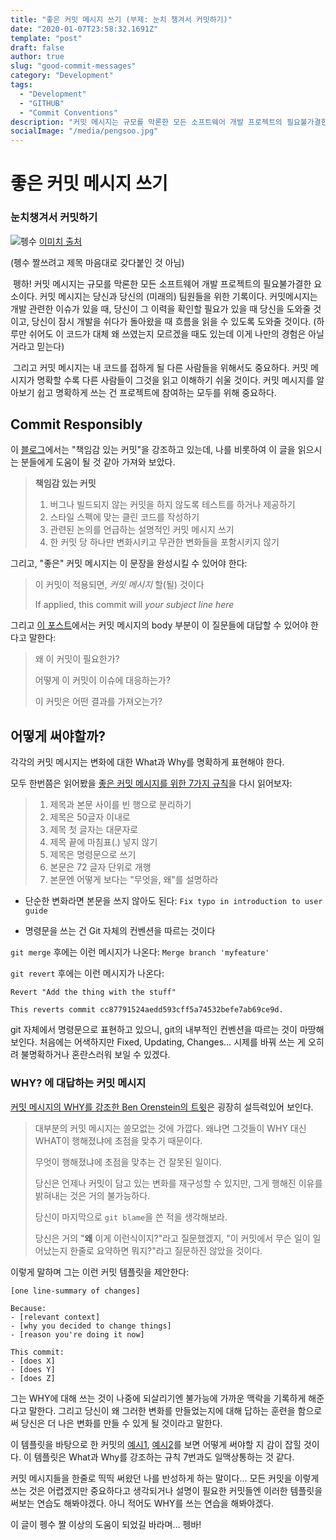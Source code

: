 ```yaml
---
title: "좋은 커밋 메시지 쓰기 (부제: 눈치 챙겨서 커밋하기)"
date: "2020-01-07T23:58:32.1691Z"
template: "post"
draft: false
author: true
slug: "good-commit-messages"
category: "Development"
tags:
  - "Development"
  - "GITHUB"
  - "Commit Conventions"
description: "커밋 메시지는 규모를 막론한 모든 소프트웨어 개발 프로젝트의 필요불가결한 요소이다. 커밋 메시지는 당신과 당신의 (미래의) 팀원들을 위한 기록이다. 커밋메시지는 개발 관련한 이슈가 있을 때, 당신이 그 이력을 확인할 필요가 있을 때 당신을 도와줄 것이고, 당신이 잠시 개발을 쉬다가 돌아왔을 때..."
socialImage: "/media/pengsoo.jpg"
---
```

# 좋은 커밋 메시지 쓰기

### 눈치챙겨서 커밋하기

![펭수](/media/pengsoo.jpg)
[이미치 출처](https://www.google.com/url?sa=i&rct=j&q=&esrc=s&source=images&cd=&ved=2ahUKEwiz64_I4PHmAhVwyIsBHcYXCgAQjRx6BAgBEAQ&url=https%3A%2F%2Fwoman.chosun.com%2Fmobile%2Fnews%2Fview.asp%3Fcate%3DC01%26mcate%3DM1001%26nNewsNumb%3D20191162238&psig=AOvVaw3HBnQzWJPhKbWt3HveePwe&ust=1578495613108047)

(펭수 짤쓰려고 제목 마음대로 갖다붙인 것 아님)

​	펭하! 커밋 메시지는 규모를 막론한 모든 소프트웨어 개발 프로젝트의 필요불가결한 요소이다. 커밋 메시지는 당신과 당신의 (미래의) 팀원들을 위한 기록이다. 커밋메시지는 개발 관련한 이슈가 있을 때, 당신이 그 이력을 확인할 필요가 있을 때 당신을 도와줄 것이고, 당신이 잠시 개발을 쉬다가 돌아왔을 때 흐름을 읽을 수 있도록 도와줄 것이다. (하루만 쉬어도 이 코드가 대체 왜 쓰였는지 모르겠을 때도 있는데 이게 나만의 경험은 아닐 거라고 믿는다)

​	그리고 커밋 메시지는 내 코드를 접하게 될 다른 사람들을 위해서도 중요하다. 커밋 메시지가 명확할 수록 다른 사람들이 그것을 읽고 이해하기 쉬울 것이다. 커밋 메시지를 알아보기 쉽고 명확하게 쓰는 건 프로젝트에 참여하는 모두를 위해 중요하다. 

## Commit Responsibly

이 [블로그](https://victoria.dev/blog/git-commit-practices-your-future-self-will-thank-you-for/)에서는 "책임감 있는 커밋"을 강조하고 있는데, 나를 비롯하여 이 글을 읽으시는 분들에게 도움이 될 것 같아 가져와 보았다. 

>  **책임감 있는 커밋**
>
> 1. 버그나 빌드되지 않는 커밋을 하지 않도록 테스트를 하거나 제공하기
> 2. 스타일 스펙에 맞는 클린 코드를 작성하기 
> 3. 관련된 논의를 언급하는 설명적인 커밋 메시지 쓰기
> 4. 한 커밋 당 하나만 변화시키고 무관한 변화들을 포함시키지 않기 

그리고, "좋은" 커밋 메시지는 이 문장을 완성시킬 수 있어야 한다:

> 이 커밋이 적용되면, *커밋 메시지* 할(될) 것이다
>
> If applied, this commit will *your subject line here*

그리고 [이 포스트](http://who-t.blogspot.com/2009/12/on-commit-messages.html)에서는 커밋 메시지의 body 부분이 이 질문들에 대답할 수 있어야 한다고 말한다:

> 왜 이 커밋이 필요한가?
>
> 어떻게 이 커밋이 이슈에 대응하는가?
>
> 이 커밋은 어떤 결과를 가져오는가? 

## 어떻게 써야할까?

각각의 커밋 메시지는 변화에 대한 What과 Why를 명확하게 표현해야 한다. 

모두 한번쯤은 읽어봤을 [좋은 커밋 메시지를 위한 7가지 규칙](https://chris.beams.io/posts/git-commit/#seven-rules)을 다시 읽어보자:

> 1. 제목과 본문 사이를 빈 행으로 분리하기 
> 2. 제목은 50글자 이내로 
> 3. 제목 첫 글자는 대문자로
> 4. 제목 끝에 마침표(.) 넣지 않기
> 5. 제목은 명령문으로 쓰기 
> 6. 본문은 72 글자 단위로 개행
> 7. 본문엔 어떻게 보다는 "무엇을, 왜"를 설명하라

- 단순한 변화라면 본문을 쓰지 않아도 된다: `Fix typo in introduction to user guide` 

- 명령문을 쓰는 건 Git 자체의 컨벤션을 따르는 것이다

`git merge` 후에는 이런 메시지가 나온다: `Merge branch 'myfeature'`

`git revert` 후에는 이런 메시지가 나온다:

```
Revert "Add the thing with the stuff"

This reverts commit cc87791524aedd593cff5a74532befe7ab69ce9d.
```

git 자체에서 명령문으로 표현하고 있으니, git의 내부적인 컨벤션을 따르는 것이 마땅해 보인다. 처음에는 어색하지만 Fixed, Updating, Changes… 시제를 바꿔 쓰는 게 오히려 불명확하거나 혼란스러워 보일 수 있겠다. 

### WHY? 에 대답하는 커밋 메시지 

[커밋 메시지의 WHY를 강조한 Ben Orenstein의 트윗](https://twitter.com/r00k/status/1175100703829909505)은 굉장히 설득력있어 보인다. 

> 대부분의 커밋 메시지는 쓸모없는 것에 가깝다. 왜냐면 그것들이 WHY 대신 WHAT이 행해졌냐에 초점을 맞추기 때문이다.
>
> 무엇이 행해졌냐에 초점을 맞추는 건 잘못된 일이다.
>
> 당신은 언제나 커밋이 담고 있는 변화를 재구성할 수 있지만, 그게 행해진 이유를 밝혀내는 것은 거의 불가능하다. 
>
> 당신이 마지막으로 `git blame`을 쓴 적을 생각해보라.
>
> 당신은 거의 "**왜** 이게 이런식이지?"라고 질문했겠지, "이 커밋에서 무슨 일이 일어났는지 한줄로 요약하면 뭐지?"라고 질문하진 않았을 것이다.

이렇게 말하며 그는 이런 커밋 템플릿을 제안한다: 

```
[one line-summary of changes]

Because:
- [relevant context]
- [why you decided to change things]
- [reason you're doing it now]

This commit:
- [does X]
- [does Y]
- [does Z]
```

그는 WHY에 대해 쓰는 것이 나중에 되살리기엔 불가능에 가까운 맥락을 기록하게 해준다고 말한다. 그리고 당신이 왜 그러한 변화를 만들었는지에 대해 답하는 훈련을 함으로써 당신은 더 나은 변화를 만들 수 있게 될 것이라고 말한다. 

이 템플릿을 바탕으로 한 커밋의 [예시1](https://github.com/thoughtbot/upcase/commit/31bc3cfd489c8df506545c4755b434517ea56eab), [예시2](https://github.com/thoughtbot/upcase/commit/c31973ad06bdd013fbea9a7d3d78d1f83d6bcf0c)를 보면 어떻게 써야할 지 감이 잡힐 것이다. 이 템플릿은 What과 Why를 강조하는 규칙 7번과도 일맥상통하는 것 같다. 

커밋 메시지들을 한줄로 띡띡 써왔던 나를 반성하게 하는 말이다… 모든 커밋을 이렇게 쓰는 것은 어렵겠지만 중요하다고 생각되거나 설명이 필요한 커밋들엔 이러한 템플릿을 써보는 연습도 해봐야겠다. 아니 적어도 WHY를 쓰는 연습을 해봐야겠다. 

이 글이 펭수 짤 이상의 도움이 되었길 바라며… 펭바! 